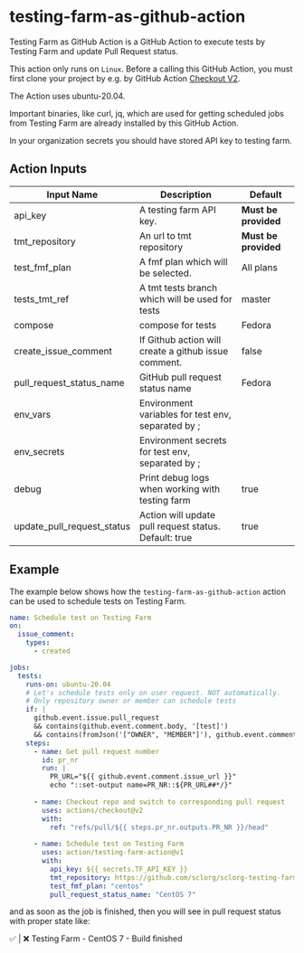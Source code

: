 # testing-farm-as-github-action

Testing Farm as GitHub Action is a GitHub Action to execute tests by Testing Farm and update Pull Request status.

This action only runs on `Linux`. Before a calling this GitHub Action, you must first clone your project by e.g. 
by GitHub Action [Checkout V2](https://github.com/actions/checkout).

The Action uses ubuntu-20.04.

Important binaries, like curl, jq, which are used for getting scheduled jobs from Testing Farm are already installed
by this GitHub Action.
 
In your organization secrets you should have stored API key to testing farm.

## Action Inputs

| Input Name      | Description             | Default |
|-----------------|-------------------------| ------- |
| api_key         | A testing farm API key. | **Must be provided** |  
| tmt_repository | An url to tmt repository | **Must be provided** |
| test_fmf_plan | A fmf plan which will be selected. | All plans |
| tests_tmt_ref | A tmt tests branch which will be used for tests | master |
|  compose | compose for tests | Fedora |
|  create_issue_comment| If Github action will create a github issue comment. | false |
|  pull_request_status_name | GitHub pull request status name | Fedora 
| env_vars | Environment variables for test env, separated by ; |  |
|  env_secrets | Environment secrets for test env, separated by ;| |
|debug | Print debug logs when working with testing farm | true |
|  update_pull_request_status| Action will update pull request status. Default: true| true |

## Example

The example below shows how the `testing-farm-as-github-action` action can be used to schedule tests on Testing Farm.

```yaml
name: Schedule test on Testing Farm
on:
  issue_comment:
    types:
      - created

jobs:
  tests:
    runs-on: ubuntu-20.04
    # Let's schedule tests only on user request. NOT automatically.
    # Only repository owner or member can schedule tests
    if: |
      github.event.issue.pull_request
      && contains(github.event.comment.body, '[test]')
      && contains(fromJson('["OWNER", "MEMBER"]'), github.event.comment.author_association)
    steps:
      - name: Get pull request number
        id: pr_nr
        run: |
          PR_URL="${{ github.event.comment.issue_url }}"
          echo "::set-output name=PR_NR::${PR_URL##*/}"
          
      - name: Checkout repo and switch to corresponding pull request
        uses: actions/checkout@v2
        with:
          ref: "refs/pull/${{ steps.pr_nr.outputs.PR_NR }}/head"
          
      - name: Schedule test on Testing Farm 
        uses: action/testing-farm-action@v1
        with:
          api_key: ${{ secrets.TF_API_KEY }}
          tmt_repository: https://github.com/sclorg/sclorg-testing-farm
          test_fmf_plan: "centos"
          pull_request_status_name: "CentOS 7"
```

and as soon as the job is finished, then you will see in pull request status with proper state like:

✅ | ❌ Testing Farm - CentOS 7 - Build finished
